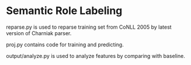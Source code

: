 Semantic Role Labeling
======================
reparse.py is used to reparse training set from CoNLL 2005 by latest version of Charniak parser.

proj.py contains code for training and predicting.

output/analyze.py is used to analyze features by comparing with baseline.